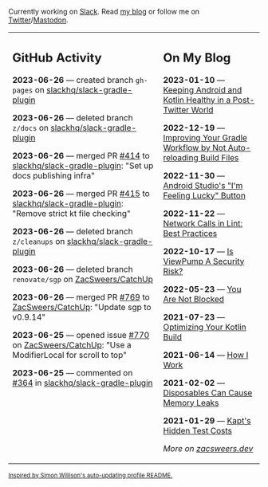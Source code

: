 Currently working on [Slack](https://slack.com/). Read [my blog](https://zacsweers.dev/) or follow me on [Twitter](https://twitter.com/ZacSweers)/[Mastodon](https://hachyderm.io/@ZacSweers).

<table><tr><td valign="top" width="60%">

## GitHub Activity
<!-- githubActivity starts -->
**2023-06-26** — created branch `gh-pages` on [slackhq/slack-gradle-plugin](https://github.com/slackhq/slack-gradle-plugin)

**2023-06-26** — deleted branch `z/docs` on [slackhq/slack-gradle-plugin](https://github.com/slackhq/slack-gradle-plugin)

**2023-06-26** — merged PR [#414](https://github.com/slackhq/slack-gradle-plugin/pull/414) to [slackhq/slack-gradle-plugin](https://github.com/slackhq/slack-gradle-plugin): "Set up docs publishing infra"

**2023-06-26** — merged PR [#415](https://github.com/slackhq/slack-gradle-plugin/pull/415) to [slackhq/slack-gradle-plugin](https://github.com/slackhq/slack-gradle-plugin): "Remove strict kt file checking"

**2023-06-26** — deleted branch `z/cleanups` on [slackhq/slack-gradle-plugin](https://github.com/slackhq/slack-gradle-plugin)

**2023-06-26** — deleted branch `renovate/sgp` on [ZacSweers/CatchUp](https://github.com/ZacSweers/CatchUp)

**2023-06-26** — merged PR [#769](https://github.com/ZacSweers/CatchUp/pull/769) to [ZacSweers/CatchUp](https://github.com/ZacSweers/CatchUp): "Update sgp to v0.9.14"

**2023-06-25** — opened issue [#770](https://github.com/ZacSweers/CatchUp/issues/770) on [ZacSweers/CatchUp](https://github.com/ZacSweers/CatchUp): "Use a ModifierLocal for scroll to top"

**2023-06-25** — commented on [#364](https://github.com/slackhq/slack-gradle-plugin/pull/364#issuecomment-1606356050) in [slackhq/slack-gradle-plugin](https://github.com/slackhq/slack-gradle-plugin)
<!-- githubActivity ends -->
</td><td valign="top" width="40%">

## On My Blog
<!-- blog starts -->
**2023-01-10** — [Keeping Android and Kotlin Healthy in a Post-Twitter World](https://www.zacsweers.dev/keeping-android-healthy/)

**2022-12-19** — [Improving Your Gradle Workflow by Not Auto-reloading Build Files](https://www.zacsweers.dev/improving-your-workflow-by-not-auto-reloading-build-files/)

**2022-11-30** — [Android Studio's "I'm Feeling Lucky" Button](https://www.zacsweers.dev/android-studios-im-feeling-lucky-button/)

**2022-11-22** — [Network Calls in Lint: Best Practices](https://www.zacsweers.dev/network-calls-in-lint-best-practices/)

**2022-10-17** — [Is ViewPump A Security Risk?](https://www.zacsweers.dev/is-viewpump-a-security-risk/)

**2022-05-23** — [You Are Not Blocked](https://www.zacsweers.dev/you-are-not-blocked/)

**2021-07-23** — [Optimizing Your Kotlin Build](https://www.zacsweers.dev/optimizing-your-kotlin-build/)

**2021-06-14** — [How I Work](https://www.zacsweers.dev/how-i-work/)

**2021-02-02** — [Disposables Can Cause Memory Leaks](https://www.zacsweers.dev/disposables-can-cause-memory-leaks/)

**2021-01-29** — [Kapt's Hidden Test Costs](https://www.zacsweers.dev/kapts-hidden-test-costs/)
<!-- blog ends -->
_More on [zacsweers.dev](https://zacsweers.dev/)_
</td></tr></table>

<sub><a href="https://simonwillison.net/2020/Jul/10/self-updating-profile-readme/">Inspired by Simon Willison's auto-updating profile README.</a></sub>